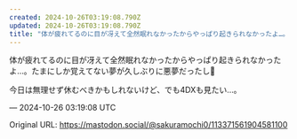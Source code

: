 ```yaml
---
created: 2024-10-26T03:19:08.790Z
updated: 2024-10-26T03:19:08.790Z
title: "体が疲れてるのに目が冴えて全然眠れなかったからやっぱり起きられなかったよ…。たま[...]"
---
```


<p>体が疲れてるのに目が冴えて全然眠れなかったからやっぱり起きられなかったよ…。たまにしか覚えてない夢が久しぶりに悪夢だったし🥲</p><p>今日は無理せず休むべきかもしれないけど、でも4DXも見たい…。</p>

&mdash; 2024-10-26 03:19:08 UTC

Original URL: https://mastodon.social/@sakuramochi0/113371561904581100
